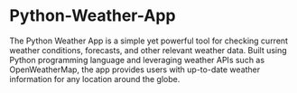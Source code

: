 # Python-Weather-App
 The Python Weather App is a simple yet powerful tool for checking current weather conditions, forecasts, and other relevant weather data. Built using Python programming language and leveraging weather APIs such as OpenWeatherMap, the app provides users with up-to-date weather information for any location around the globe.
